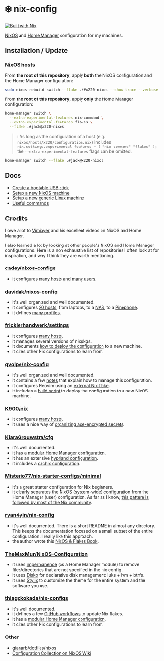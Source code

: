 # ❄️ nix-config

[![Built with Nix](https://img.shields.io/static/v1?logo=nixos&logoColor=white&label=&message=Built%20with%20Nix&color=41439a)](https://builtwithnix.org/)

[NixOS](https://nixos.org/) and [Home Manager](https://nixos.wiki/wiki/Home_Manager) configuration for my machines.

## Installation / Update

### NixOS hosts

From **the root of this repository**, apply **both** the NixOS configuration and the Home Manager configuration:

```sh
sudo nixos-rebuild switch --flake ./#x220-nixos --show-trace --verbose
```

From **the root of this repository**, apply **only** the Home Manager configuration:

```sh
home-manager switch \
  --extra-experimental-features nix-command \
  --extra-experimental-features flakes \
  --flake .#jack@x220-nixos
```

> ℹ️ As long as the configuration of a host (e.g. `nixos/hosts/x220/configuration.nix`) includes `nix.settings.experimental-features = [ "nix-command" "flakes" ];` the `--extra-experimental-features` flags can be omitted.

```sh
home-manager switch --flake .#jack@x220-nixos
```

## Docs

- [Create a bootable USB stick](./docs/create-bootable-USB-stick.md)
- [Setup a new NixOS machine](./docs/setup-new-nixos-machine.md)
- [Setup a new generic Linux machine](./docs/setup-new-generic-linux-machine.md)
- [Useful commands](./docs//useful-commands.md)

## Credits

I owe a lot to [Vimjoyer](https://www.youtube.com/@vimjoyer/videos) and his excellent videos on NixOS and Home Manager.

I also learned a lot by looking at other people's NixOS and Home Manager configurations. Here is a non exhaustive list of repositories I often look at for inspiration, and why I think they are worth mentioning.

### [cadey/nixos-configs](https://tulpa.dev/cadey/nixos-configs)

- it configures [many hosts](https://tulpa.dev/cadey/nixos-configs/src/branch/main/hosts) and [many users](https://tulpa.dev/cadey/nixos-configs/src/branch/main/common/users).

### [davidak/nixos-config](https://codeberg.org/davidak/nixos-config)

- it's well organized and well documented.
- it configures [20 hosts](https://codeberg.org/davidak/nixos-config/src/branch/main/machines), from laptops, to a [NAS](https://codeberg.org/davidak/nixos-config/src/branch/main/machines/nas), to a [Pinephone](https://codeberg.org/davidak/nixos-config/src/branch/main/machines/pinephone).
- it defines [many profiles](https://codeberg.org/davidak/nixos-config/src/branch/main/profiles).

### [fricklerhandwerk/settings](https://github.com/fricklerhandwerk/settings)

- it configures [many hosts](https://github.com/fricklerhandwerk/settings/tree/main/user/machines).
- it manages [several versions of nixpkgs](https://github.com/fricklerhandwerk/settings/tree/main/system/nixpkgs).
- it documents [how to deploy the configuration](https://github.com/fricklerhandwerk/settings/tree/main/user) to a new machine.
- it cites other Nix configurations to learn from.

### [gvolpe/nix-config](https://github.com/gvolpe/nix-config)

- it's well organized and well documented.
- it contains a few [notes](https://github.com/gvolpe/nix-config/tree/master/notes) that explain how to manage this configuration.
- it configures Neovim using an [external Nix flake](https://github.com/gvolpe/neovim-flake).
- it includes a [build script](https://github.com/gvolpe/nix-config/blob/master/build) to deploy the configuration to a new NixOS machine.

### [K900/nix](https://gitlab.com/K900/nix)

- it configures [many hosts](https://gitlab.com/K900/nix/-/tree/master/machines).
- it uses a nice way of [organizing age-encrypted secrets](https://gitlab.com/K900/nix/-/tree/master/secrets).

### [KiaraGrouwstra/cfg](https://github.com/KiaraGrouwstra/cfg)

- it's well documented.
- it has a [modular Home Manager configuration](https://github.com/KiaraGrouwstra/cfg/tree/main/home-manager/kiara).
- it has an extensive [hyprland configuration](https://github.com/KiaraGrouwstra/cfg/blob/main/home-manager/kiara/hyprland.nix).
- it includes a [cachix configuration](https://github.com/KiaraGrouwstra/cfg/tree/main/cachix).

### [Misterio77/nix-starter-configs/minimal](https://github.com/Misterio77/nix-starter-configs/tree/main/minimal)

- it's a great starter configuration for Nix beginners.
- it clearly separates the NixOS (system-wide) configuration from the Home Manager (user) configuration. As far as I know, [this pattern is followed by most of the Nix community](https://discourse.nixos.org/t/how-do-you-organize-your-configuration/7306).

### [ryan4yin/nix-config](https://github.com/ryan4yin/nix-config)

- it's well documented. There is a short README in almost any directory. This keeps the documentation focused on a small subset of the entire configuration. I really like this approach.
- the author wrote this [NixOS & Flakes Book](https://nixos-and-flakes.thiscute.world/preface).

### [TheMaxMur/NixOS-Configuration](https://github.com/TheMaxMur/NixOS-Configuration)

- it uses [impermanence](https://nixos.wiki/wiki/Impermanence) (as a Home Manager module) to remove files/directories that are not specified in the nix config.
- it uses [Disko](https://github.com/nix-community/disko) for declarative disk management: luks + lvm + btrfs.
- it uses [Stylix](https://github.com/danth/stylix) to customize the theme for the entire system and the software you use.

### [thiagokokada/nix-configs](https://github.com/thiagokokada/nix-configs)

- it's well documented.
- it defines a few [GitHub workflows](https://github.com/thiagokokada/nix-configs/tree/master/.github/workflows) to update Nix flakes.
- it has a [modular Home Manager configuration](https://github.com/thiagokokada/nix-configs/tree/master/home-manager).
- it cites other Nix configurations to learn from.

### Other

- [gianarb/dotfiles/nixos](https://github.com/gianarb/dotfiles/tree/main/nixos)
- [Configuration Collection on NixOS Wiki](https://nixos.wiki/wiki/Configuration_Collection)
